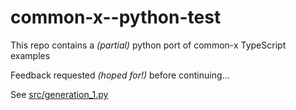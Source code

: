 # common-x--python-test

This repo contains a *(partial)* python port of common-x TypeScript examples

Feedback requested *(hoped for!)* before continuing...

See [src/generation_1.py](src/generation_1.py)

